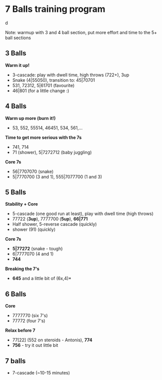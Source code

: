 # 7 Balls training program
d

Note: warmup with 3 and 4 ball section, put more effort and time to the 5+ 
ball sections

## 3 Balls

**Warm it up!**  
- 3-cascade: play with dwell time, high throws (722+), 3up
- Snake (4|55050), transition to: 45|70701
- 531, 72312, 5|61701 (favourite)
- 46|801 (for a little change :)

## 4 Balls

**Warm up more (burn it!)**  
- 53, 552, 55514, 46451, 534, 561,...

**Time to get more serious with the 7s**  
- 741, 714
- 71 (shower), 5|7272712 (baby juggling)

**Core 7s**  
- 56|7707070 (snake)
- 5|7770700 (3 and 1), 555|7077700 (1 and 3)

## 5 Balls

**Stability + Core**  
- 5-cascade (one good run at least), play with dwell time (high throws)
- 77722 (**3up**), 7777700 (**5up**), **66|771**
- Half shower, 5-reverse cascade (quickly)
- shower (91) (quickly)

**Core 7s**
- **5|77272** (snake - tough)
- 6|7777070 (4 and 1)
- **744**

**Breaking the 7's**  
- **645** and a little bit of (6x,4)\*

## 6 Balls

**Core**  
- 7777770 (six 7's)
- 77772 (four 7's)

**Relax before 7**  
- 77[22] \(552 on steroids - Antonis), **774**
- **756** - try it out little bit

## 7 balls

- 7-cascade (~10-15 minutes)

